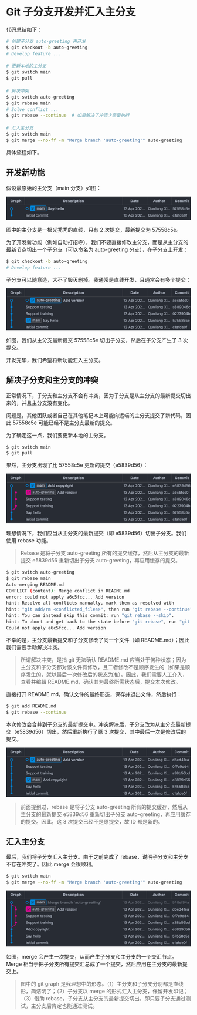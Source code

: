 # Git 子分支开发并汇入主分支

代码总结如下：

```bash
# 创建子分支 auto-greeting 再开发
$ git checkout -b auto-greeting
# Develop feature ...

# 更新本地的主分支
$ git switch main
$ git pull

# 解决冲突
$ git switch auto-greeting
$ git rebase main
# Solve conflict ...
$ git rebase --continue  # 如果解决了冲突才需要执行

# 汇入主分支
$ git switch main
$ git merge --no-ff -m "Merge branch 'auto-greeting'" auto-greeting
```

具体流程如下。

## 开发新功能

假设最原始的主分支（main 分支）如图：

![image-20230413153618091](./git_branch.assets/image-20230413153618091.png)

图中的主分支是一根光秃秃的直线，只有 2 次提交，最新提交为 57558c5e。

为了开发新功能（例如自动打招呼），我们不要直接修改主分支，而是从主分支的最新节点切出一个子分支（可以命名为 auto-greeting 分支），在子分支上开发：

```bash
$ git checkout -b auto-greeting
# Develop feature ...
```

子分支可以随意造，大不了毁灭删掉。我通常是直线开发，且通常会有多个提交：

![image-20230413154740740](./git_branch.assets/image-20230413154740740.png)

如图，我们从主分支最新提交 57558c5e 切出子分支，然后在子分支产生了 3 次提交。

开发完毕，我们希望将新功能汇入主分支。

## 解决子分支和主分支的冲突

正常情况下，子分支和主分支不会有冲突，因为子分支是从主分支的最新提交切出来的，并且主分支没有变化。

问题是，其他团队或者自己在其他笔记本上可能向远端的主分支提交了新代码，因此 57558c5e 可能已经不是主分支最新的提交。

为了确定这一点，我们要更新本地的主分支。

```bash
$ git switch main
$ git pull
```

果然，主分支出现了比 57558c5e 更新的提交（e5839d56）：

![image-20230413160901037](./git_branch.assets/image-20230413160901037.png)

理想情况下，我们应当从主分支的最新提交（即 e5839d56）切出子分支。我们使用 rebase 功能。

> Rebase 是将子分支 auto-greeting 所有的提交缓存，然后从主分支的最新提交 e5839d56 重新切出子分支 auto-greeting，再应用缓存的提交。

```bash
$ git switch auto-greeting
$ git rebase main
Auto-merging README.md
CONFLICT (content): Merge conflict in README.md
error: could not apply a6c5fcc... Add version
hint: Resolve all conflicts manually, mark them as resolved with
hint: "git add/rm <conflicted_files>", then run "git rebase --continue".
hint: You can instead skip this commit: run "git rebase --skip".
hint: To abort and get back to the state before "git rebase", run "git rebase --abort".
Could not apply a6c5fcc... Add version
```

不幸的是，主分支最新提交和子分支修改了同一个文件（如 README.md）；因此我们需要手动解决冲突。

> 所谓解决冲突，是指 git 无法确认 README.md 应当处于何种状态；因为主分支和子分支都对该文件有修改，且二者修改不是顺序发生的（如果是顺序发生的，就以最后一次修改后的状态为准）。因此，我们需要人工介入，查看并编辑 README.md，确认其为最终所需状态后，提交本次修改。

直接打开 README.md，确认文件的最终形态，保存并退出文件，然后执行：

```bash
$ git add README.md
$ git rebase --continue
```

本次修改会合并到子分支的最新提交中。冲突解决后，子分支改为从主分支最新提交（e5839d56）切出，然后重新执行了原 3 次提交，其中最后一次是修改后的提交。

![image-20230413161819376](./git_branch.assets/image-20230413161819376.png)

> 前面提到过，rebase 是将子分支 auto-greeting 所有的提交缓存，然后从主分支的最新提交 e5839d56 重新切出子分支 auto-greeting，再应用缓存的提交。因此，这 3 次提交已经不是原提交，故 ID 都是新的。

## 汇入主分支

最后，我们将子分支汇入主分支。由于之前完成了 rebase，说明子分支和主分支不存在冲突了。因此 merge 会很顺利。

```bash
$ git switch main
$ git merge --no-ff -m "Merge branch 'auto-greeting'" auto-greeting
```

![image-20230413162231626](./git_branch.assets/image-20230413162231626.png)

如图，merge 会产生一次提交，从而产生子分支和主分支的一个交汇节点。Merge 相当于把子分支所有提交汇总成了一个提交，然后应用在主分支的最新提交上。

> 图中的 git graph 是我理想中的形态。（1）主分支和子分支分别都是直线形，简洁明了；（2）子分支以 merge 的形式汇入主分支，保留开发印记；（3）借助 rebase，子分支从主分支的最新提交切出，即只要子分支通过测试，主分支后肯定也能通过测试。
